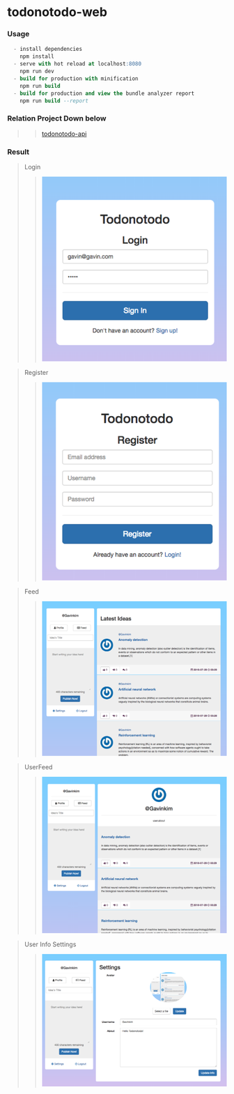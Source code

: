 # todonotodo-web
 
### Usage
```sql
  - install dependencies
    npm install
  - serve with hot reload at localhost:8080
    npm run dev    
  - build for production with minification
    npm run build
  - build for production and view the bundle analyzer report
    npm run build --report  
```

### Relation Project Down below
> > [todonotodo-api](https://github.com/Gavinkim/todonotodo-api)

### Result

> Login
> > ![Alt text](./docs/login.png)

> Register
> > ![Alt text](./docs/register.png)

> Feed
> > ![Alt text](docs/feeds.png)

> UserFeed
> > ![Alt text](docs/userfeed.png)

> User Info Settings
> > ![Alt text](./docs/settings.png)
